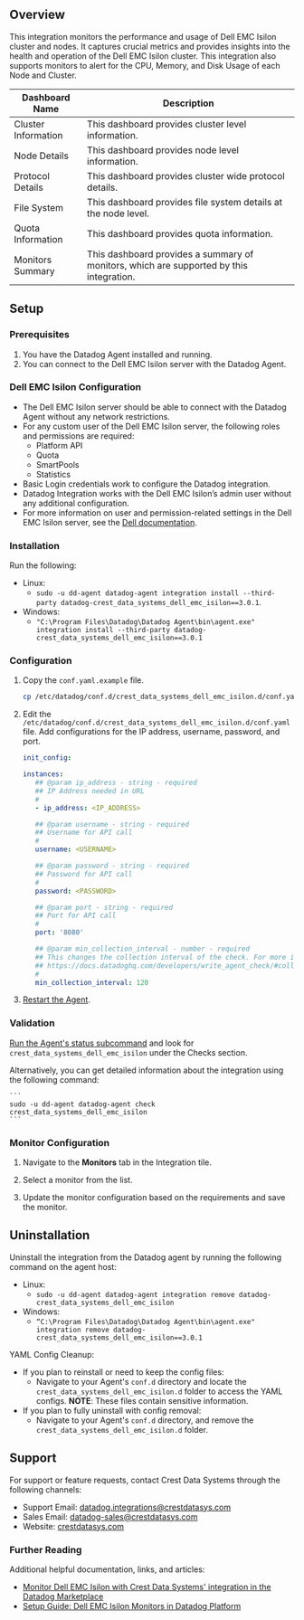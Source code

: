 ## Overview

This integration monitors the performance and usage of Dell EMC Isilon cluster and nodes. It captures crucial metrics and provides insights into the health and operation of the Dell EMC Isilon cluster. This integration also supports monitors to alert for the CPU, Memory, and Disk Usage of each Node and Cluster.

| Dashboard Name      | Description                                                                             |
| ------------------- | --------------------------------------------------------------------------------------- |
| Cluster Information | This dashboard provides cluster level information.                                      |
| Node Details        | This dashboard provides node level information.                                         |
| Protocol Details    | This dashboard provides cluster wide protocol details.                                  |
| File System         | This dashboard provides file system details at the node level.                          |
| Quota Information   | This dashboard provides quota information.                                              |
| Monitors Summary    | This dashboard provides a summary of monitors, which are supported by this integration. |

## Setup

### Prerequisites

1. You have the Datadog Agent installed and running.
2. You can connect to the Dell EMC Isilon server with the Datadog Agent.

### Dell EMC Isilon Configuration

- The Dell EMC Isilon server should be able to connect with the Datadog Agent without any network restrictions.
- For any custom user of the Dell EMC Isilon server, the following roles and permissions are required:
  - Platform API
  - Quota
  - SmartPools
  - Statistics
- Basic Login credentials work to configure the Datadog integration.
- Datadog Integration works with the Dell EMC Isilon’s admin user without any additional configuration.
- For more information on user and permission-related settings in the Dell EMC Isilon server, see the [Dell documentation][4].

### Installation

Run the following:

- Linux:
  - `sudo -u dd-agent datadog-agent integration install --third-party datadog-crest_data_systems_dell_emc_isilon==3.0.1`.
- Windows:
  - `"C:\Program Files\Datadog\Datadog Agent\bin\agent.exe" integration install --third-party datadog-crest_data_systems_dell_emc_isilon==3.0.1`

### Configuration

1. Copy the `conf.yaml.example` file.

   ```sh
   cp /etc/datadog/conf.d/crest_data_systems_dell_emc_isilon.d/conf.yaml.example /etc/datadog/conf.d/crest_data_systems_dell_emc_isilon.d/conf.yaml
   ```

2. Edit the `/etc/datadog/conf.d/crest_data_systems_dell_emc_isilon.d/conf.yaml` file. Add configurations for the IP address, username, password, and port.

   ```yaml
   init_config:

   instances:
      ## @param ip_address - string - required
      ## IP Address needed in URL
      #
      - ip_address: <IP_ADDRESS>

      ## @param username - string - required
      ## Username for API call
      #
      username: <USERNAME>

      ## @param password - string - required
      ## Password for API call
      #
      password: <PASSWORD>

      ## @param port - string - required
      ## Port for API call
      #
      port: '8080'

      ## @param min_collection_interval - number - required
      ## This changes the collection interval of the check. For more information, see:
      ## https://docs.datadoghq.com/developers/write_agent_check/#collection-interval
      #
      min_collection_interval: 120
   ```

3. [Restart the Agent](https://docs.datadoghq.com/agent/guide/agent-commands/?tab=agentv6v7#start-stop-and-restart-the-agent).

### Validation

[Run the Agent's status subcommand](https://docs.datadoghq.com/agent/guide/agent-commands/#agent-status-and-information) and look for `crest_data_systems_dell_emc_isilon` under the Checks section.

Alternatively, you can get detailed information about the integration using the following command:

    ```
    sudo -u dd‐agent datadog-agent check crest_data_systems_dell_emc_isilon
    ```

### Monitor Configuration

1. Navigate to the **Monitors** tab in the Integration tile.

2. Select a monitor from the list.

3. Update the monitor configuration based on the requirements and save the monitor.

## Uninstallation

Uninstall the integration from the Datadog agent by running the following command on the agent host:

- Linux:
  - `sudo -u dd-agent datadog-agent integration remove datadog-crest_data_systems_dell_emc_isilon`
- Windows:
  - `“C:\Program Files\Datadog\Datadog Agent\bin\agent.exe" integration remove datadog-crest_data_systems_dell_emc_isilon==3.0.1`

YAML Config Cleanup:

- If you plan to reinstall or need to keep the config files:
  - Navigate to your Agent's `conf.d` directory and locate the `crest_data_systems_dell_emc_isilon.d` folder to access the YAML configs. **NOTE**: These files contain sensitive information.
- If you plan to fully uninstall with config removal:
  - Navigate to your Agent's `conf.d` directory, and remove the `crest_data_systems_dell_emc_isilon.d` folder.

## Support

For support or feature requests, contact Crest Data Systems through the following channels:

- Support Email: datadog.integrations@crestdatasys.com
- Sales Email: datadog-sales@crestdatasys.com
- Website: [crestdatasys.com][3]

### Further Reading

Additional helpful documentation, links, and articles:

- [Monitor Dell EMC Isilon with Crest Data Systems' integration in the Datadog Marketplace][1]
- [Setup Guide: Dell EMC Isilon Monitors in Datadog Platform][2]

[1]: https://www.datadoghq.com/blog/dell-emc-isilon-monitoring-crest-data-systems-datadog-marketplace/
[2]: https://www.crestdatasys.com/data_sheet/datadog-setup-monitor/
[3]: https://www.crestdatasys.com/
[4]: https://www.dell.com/support/manuals/en-in/isilon-onefs/ifs_pub_administration_guide_cli/administrative-roles-and-privileges
